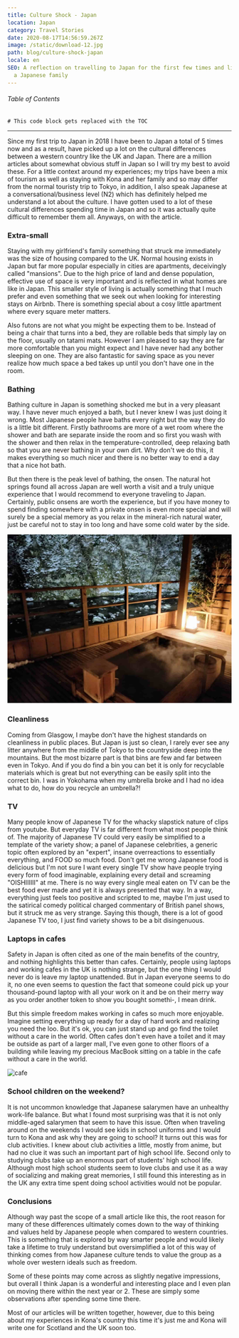 ```yaml
---
title: Culture Shock - Japan
location: Japan
category: Travel Stories
date: 2020-08-17T14:56:59.267Z
image: /static/download-12.jpg
path: blog/culture-shock-japan
locale: en
SEO: A reflection on travelling to Japan for the first few times and living with
  a Japanese family
---
```


###### Table of Contents
```toc
# This code block gets replaced with the TOC
```

---

Since my first trip to Japan in 2018 I have been to Japan a total of 5 times now and as a result, have picked up a lot on the cultural differences between a western country like the UK and Japan. There are a million articles about somewhat obvious stuff in Japan so I will try my best to avoid these. For a little context around my experiences; my trips have been a mix of tourism as well as staying with Kona and her family and so may differ from the normal touristy trip to Tokyo, in addition, I also speak Japanese at a conversational/business level (N2) which has definitely helped me understand a lot about the culture. I have gotten used to a lot of these cultural differences spending time in Japan and so it was actually quite difficult to remember them all. Anyways, on with the article.

### Extra-small

Staying with my girlfriend's family something that struck me immediately was the size of housing compared to the UK. Normal housing exists in Japan but far more popular especially in cities are apartments, deceivingly called "mansions". Due to the high price of land and dense population, effective use of space is very important and is reflected in what homes are like in Japan. This smaller style of living is actually something that I much prefer and even something that we seek out when looking for interesting stays on Airbnb. There is something special about a cosy little apartment where every square meter matters.

Also futons are not what you might be expecting them to be. Instead of being a chair that turns into a bed, they are rollable beds that simply lay on the floor, usually on tatami mats. However I am pleased to say they are far more comfortable than you might expect and I have never had any bother sleeping on one. They are also fantastic for saving space as you never realize how much space a bed takes up until you don't have one in the room. 

### Bathing

Bathing culture in Japan is something shocked me but in a very pleasant way. I have never much enjoyed a bath, but I never knew I was just doing it wrong. Most Japanese people have baths every night but the way they do is a little bit different. Firstly bathrooms are more of a wet room where the shower and bath are separate inside the room and so first you wash with the shower and then relax in the temperature-controlled, deep relaxing bath so that you are never bathing in your own dirt. Why don't we do this, it makes everything so much nicer and there is no better way to end a day that a nice hot bath. 

But then there is the peak level of bathing, the onsen. The natural hot springs found all across Japan are well worth a visit and a truly unique experience that I would recommend to everyone traveling to Japan. Certainly, public onsens are worth the experience, but if you have money to spend finding somewhere with a private onsen is even more special and will surely be a special memory as you relax in the mineral-rich natural water, just be careful not to stay in too long and have some cold water by the side. 

![onsen](../../img/img_20190104_175707-1-.jpg "onsen")

### Cleanliness

Coming from Glasgow, I maybe don't have the highest standards on cleanliness in public places. But Japan is just so clean, I rarely ever see any litter anywhere from the middle of Tokyo to the countryside deep into the mountains. But the most bizarre part is that bins are few and far between even in Tokyo. And if you do find a bin you can bet it is only for recyclable materials which is great but not everything can be easily split into the correct bin. I was in Yokohama when my umbrella broke and I had no idea what to do, how do you recycle an umbrella?!

### TV

Many people know of Japanese TV for the whacky slapstick nature of clips from youtube. But everyday TV is far different from what most people think of. The majority of Japanese TV could very easily be simplified to a template of the variety show; a panel of Japanese celebrities, a generic topic often explored by an "expert", insane overreactions to essentially everything, and FOOD so much food. Don't get me wrong Japanese food is delicious but I'm not sure I want every single TV show have people trying every form of food imaginable, explaining every detail and screaming "OISHIIIIII" at me. There is no way every single meal eaten on TV can be the best food ever made and yet it is always presented that way. In a way, everything just feels too positive and scripted to me, maybe I'm just used to the satirical comedy political charged commentary of British panel shows, but it struck me as very strange. Saying this though, there is a lot of good Japanese TV too, I just find variety shows to be a bit disingenuous.

### Laptops in cafes

Safety in Japan is often cited as one of the main benefits of the country, and nothing highlights this better than cafes. Certainly, people using laptops and working cafes in the UK is nothing strange, but the one thing I would never do is leave my laptop unattended. But in Japan everyone seems to do it, no one even seems to question the fact that someone could pick up your thousand-pound laptop with all your work on it and be on their merry way as you order another token to show you bought somethi-, I mean drink. 

But this simple freedom makes working in cafes so much more enjoyable. Imagine setting everything up ready for a day of hard work and realizing you need the loo. But it's ok, you can just stand up and go find the toilet without a care in the world. Often cafes don't even have a toilet and it may be outside as part of a larger mall, I've even gone to other floors of a building while leaving my precious MacBook sitting on a table in the cafe without a care in the world. 

![cafe](/../../img/img_20191206_101727-1-.jpg "cafe")

### School children on the weekend?

It is not uncommon knowledge that Japanese salarymen have an unhealthy work-life balance. But what I found most surprising was that it is not only middle-aged salarymen that seem to have this issue. Often when traveling around on the weekends I would see kids in school uniforms and I would turn to Kona and ask why they are going to school? It turns out this was for club activities. I knew about club activities a little, mostly from anime, but had no clue it was such an important part of high school life. Second only to studying clubs take up an enormous part of students' high school life.  Although most high school students seem to love clubs and use it as a way of socializing and making great memories, I still found this interesting as in the UK any extra time spent doing school activities would not be popular. 

### Conclusions

Although way past the scope of a small article like this, the root reason for many of these differences ultimately comes down to the way of thinking and values held by Japanese people when compared to western countries. This is something that is explored by way smarter people and would likely take a lifetime to truly understand but oversimplified a lot of this way of thinking comes from how Japanese culture tends to value the group as a whole over western ideals such as freedom. 

Some of these points may come across as slightly negative impressions, but overall I think Japan is a wonderful and interesting place and I even plan on moving there within the next year or 2. These are simply some observations after spending some time there. 

Most of our articles will be written together, however, due to this being about my experiences in Kona's country this time it's just me and Kona will write one for Scotland and the UK soon too.